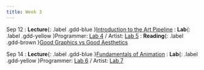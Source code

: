 ```yaml
---
title: Week 3
---
```


Sep 12
: **Lecture**{: .label .gdd-blue }[Introduction to the Art Pipeline]
: **Lab**{: .label .gdd-yellow }Programmer: [Lab 4] / Artist: [Lab 5]
: **Reading**{: .label .gdd-brown }[Good Graphics vs Good Aesthetics]

Sep 14
: **Lecture**{: .label .gdd-blue }[Fundamentals of Animation]
: **Lab**{: .label .gdd-yellow }Programmer: [Lab 6] / Artist: [Lab 7]


[Introduction to the Art Pipeline]: https://docs.google.com/presentation/d/11_DEQ9OCzoOfkMoqckLjMdEFKtJLhH0iTMrEWHk4XgI/edit?usp=drive_link
[Fundamentals of Animation]: https://docs.google.com/presentation/d/1FWmoWbJn07mSXCOVcWfiDdSYWvV9L2S6SF92En3QOQg/edit?usp=drive_link

[Lab 4]: ./../pages/labs/lab4/lab4
[Lab 5]: ./../pages/labs/lab5/lab5
[Lab 6]: ./../pages/labs/lab6/lab6
[Lab 7]: ./../pages/labs/lab7/lab7

[Good Graphics vs Good Aesthetics]: https://gamedevlibrary.com/the-difference-between-good-graphics-and-good-aesthetics-in-video-games-eb012c2e3cbe